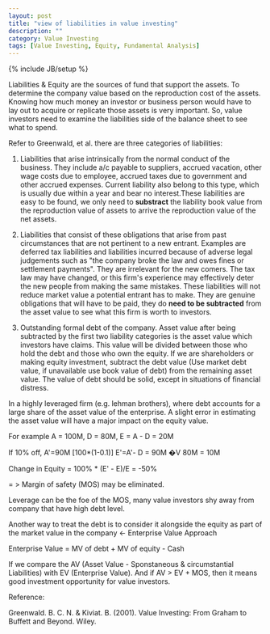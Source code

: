 ```yaml
---
layout: post
title: "view of liabilities in value investing"
description: ""
category: Value Investing
tags: [Value Investing, Equity, Fundamental Analysis]
---
```

{% include JB/setup %}

Liabilities & Equity are the sources of fund that support the assets. To determine the company value based on the reproduction cost of the assets. Knowing how much money an investor or business person would have to lay out to acquire or replicate those assets is very important. So, value investors need to examine the liabilities side of the balance sheet to see what to spend.

Refer to Greenwald, et al. there are three categories of liabilities:

1. Liabilities that arise intrinsically from the normal conduct of the business. They include a/c payable to suppliers, accrued vacation, other wage costs due to employee, accrued taxes due to government and other accrued expenses. Current liability also belong to this type, which is usually due within a year and bear no interest.These liabilities are easy to be found, we only need to **substract** the liability book value from the reproduction value of assets to arrive the reproduction value of the net assets.

2. Liabilities that consist of these obligations that arise from past circumstances that are not pertinent to a new entrant. Examples are deferred tax liabilities and liabilities incurred because of adverse legal judgements such as "the company broke the law and owes fines or settlement payments". They are irrelevant for the new comers. The tax law may have changed, or this firm's experience may effectively deter the new people from making the same mistakes. These liabilities will not reduce market value a potential entrant has to make. They are genuine obligations that will have to be paid, they do **need to be subtracted** from the asset value to see what this firm is worth to investors.

3. Outstanding formal debt of the company. Asset value after being subtracted by the first two liability categories is the asset value which investors have claims. This value will be divided between those who hold the debt and those who own the equity. If we are shareholders or making equity investment, subtract the debt value (Use market debt value, if unavailable use book value of debt) from the remaining asset value. The value of debt should be solid, except in situations of financial distress.

In a highly leveraged firm (e.g. lehman brothers), where debt accounts for a large share of the asset value of the enterprise. A slight error in estimating the asset value will have a major impact on the equity value.

For example
A = 100M, D = 80M, E = A - D = 20M

If 10% off, 
A'=90M [100*(1-0.1)]
E'=A'- D = 90M �V 80M = 10M

Change in Equity = 100% * (E' - E)/E = -50%

= > Margin of safety (MOS) may be eliminated.

Leverage can be the foe of the MOS, many value investors shy away from company that have high debt level.

Another way to treat the debt is to consider it alongside the equity as part of the market value in the company <- Enterprise Value Approach

Enterprise Value = MV of debt + MV of equity - Cash

If we compare the AV (Asset Value - Sponstaneous & circumstantial Liabilities) with EV (Enterprise Value). And if AV > EV + MOS, then it means good investment opportunity for value investors.

Reference:

Greenwald. B. C. N. & Kiviat. B. (2001). Value Investing: From Graham to Buffett and Beyond. Wiley.

